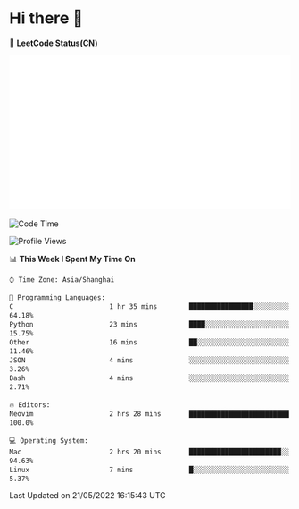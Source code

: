 # Hi there 👋

📝 **LeetCode Status(CN)**

![wsmbsbbz's LeetCode status](https://github.com/wsmbsbbz/wsmbsbbz/blob/main/status.svg)

<!--
**wsmbsbbz/wsmbsbbz** is a ✨ _special_ ✨ repository because its `README.md` (this file) appears on your GitHub profile.

Here are some ideas to get you started:

- 🔭 I’m currently working on ...
- 🌱 I’m currently learning ...
- 👯 I’m looking to collaborate on ...
- 🤔 I’m looking for help with ...
- 💬 Ask me about ...
- 📫 How to reach me: ...
- 😄 Pronouns: ...
- ⚡ Fun fact: ...
-->
<!--START_SECTION:waka-->
![Code Time](http://img.shields.io/badge/Code%20Time-0%20secs-blue)

![Profile Views](http://img.shields.io/badge/Profile%20Views-20-blue)

📊 **This Week I Spent My Time On** 

```text
⌚︎ Time Zone: Asia/Shanghai

💬 Programming Languages: 
C                        1 hr 35 mins        ████████████████░░░░░░░░░   64.18% 
Python                   23 mins             ████░░░░░░░░░░░░░░░░░░░░░   15.75% 
Other                    16 mins             ██░░░░░░░░░░░░░░░░░░░░░░░   11.46% 
JSON                     4 mins              ░░░░░░░░░░░░░░░░░░░░░░░░░   3.26% 
Bash                     4 mins              ░░░░░░░░░░░░░░░░░░░░░░░░░   2.71%

🔥 Editors: 
Neovim                   2 hrs 28 mins       █████████████████████████   100.0%

💻 Operating System: 
Mac                      2 hrs 20 mins       ███████████████████████░░   94.63% 
Linux                    7 mins              █░░░░░░░░░░░░░░░░░░░░░░░░   5.37%

```


 Last Updated on 21/05/2022 16:15:43 UTC
<!--END_SECTION:waka-->

